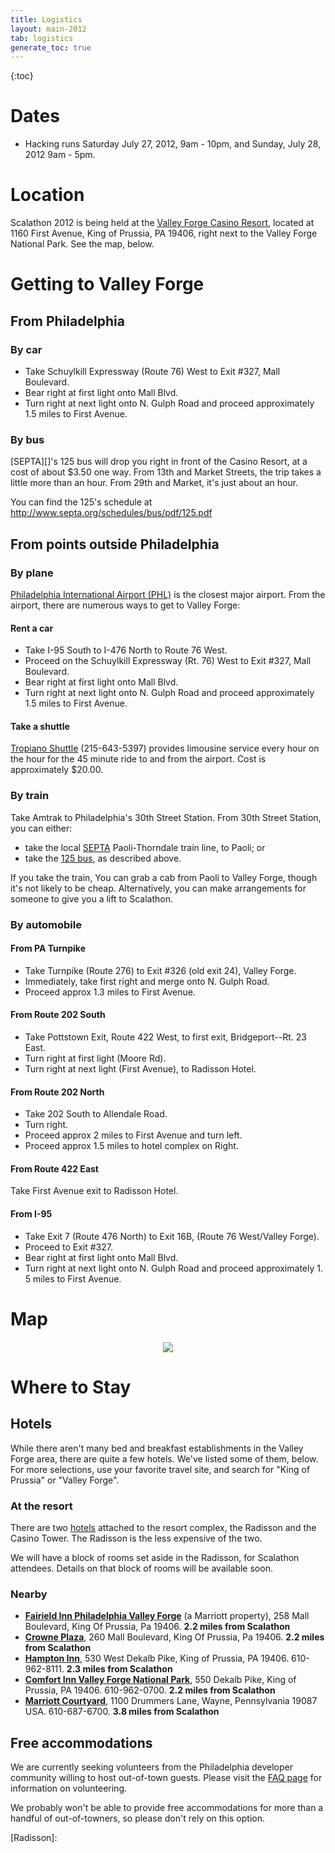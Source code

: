 ```yaml
---
title: Logistics
layout: main-2012
tab: logistics
generate_toc: true
---
```


{:toc}

# Dates

* Hacking runs Saturday July 27, 2012, 9am - 10pm, and Sunday, July 28, 2012 9am - 5pm.

# Location

Scalathon 2012 is being held at the [Valley Forge Casino Resort][vfcasino],
located at 1160 First Avenue, King of Prussia, PA 19406, right next to the
Valley Forge National Park. See the map, below.

# Getting to Valley Forge

## From Philadelphia

### By car

* Take Schuylkill Expressway (Route 76) West to Exit #327, Mall Boulevard. 
* Bear right at first light onto Mall Blvd.
* Turn right at next light onto N. Gulph Road and proceed approximately 1.5
  miles to First Avenue.

### By bus

<div id="125bus"></div>
[SEPTA][]'s 125 bus will drop you right in front of the Casino Resort, at a
cost of about $3.50 one way. From 13th and Market Streets, the trip takes a
little more than an hour. From 29th and Market, it's just about an hour.

You can find the 125's schedule at
<http://www.septa.org/schedules/bus/pdf/125.pdf>

## From points outside Philadelphia

### By plane

[Philadelphia International Airport (PHL)](http://www.phl.org/) is the
closest major airport. From the airport, there are numerous ways to get to
Valley Forge:

#### Rent a car

* Take I-95 South to I-476 North to Route 76 West.
* Proceed on the Schuylkill Expressway (Rt. 76) West to Exit #327, Mall 
  Boulevard.
* Bear right at first light onto Mall Blvd.
* Turn right at next light onto N. Gulph Road and proceed approximately 1.5
  miles to First Avenue.

#### Take a shuttle

[Tropiano Shuttle][] (215-643-5397) provides limousine service every hour on
the hour for the 45 minute ride to and from the airport. Cost is approximately
$20.00.

### By train

Take Amtrak to Philadelphia's 30th Street Station. From 30th Street Station, 
you can either:

* take the local [SEPTA][] Paoli-Thorndale train line, to Paoli; or
* take the [125 bus](#125bus), as described above.

If you take the train, You can grab a cab from Paoli to Valley Forge, though
it's not likely to be cheap. Alternatively, you can make arrangements for
someone to give you a lift to Scalathon.

### By automobile

#### From PA Turnpike

* Take Turnpike (Route 276) to Exit #326 (old exit 24), Valley Forge. 
* Immediately, take first right and merge onto N. Gulph Road. 
* Proceed approx 1.3 miles to First Avenue.

#### From Route 202 South

* Take Pottstown Exit, Route 422 West, to first exit, Bridgeport--Rt. 23 East.
* Turn right at first light (Moore Rd).
* Turn right at next light (First Avenue), to Radisson Hotel.

#### From Route 202 North

* Take 202 South to Allendale Road.
* Turn right.
* Proceed approx 2 miles to First Avenue and turn left.
* Proceed approx 1.5 miles to hotel complex on Right.
 
#### From Route 422 East

Take First Avenue exit to Radisson Hotel.
 
#### From I-95

* Take Exit 7 (Route 476 North) to Exit 16B, (Route 76 West/Valley Forge).
* Proceed to Exit #327.
* Bear right at first light onto Mall Blvd. 
* Turn right at next light onto N. Gulph Road and proceed approximately 1.
  5 miles to First Avenue.

# Map


<div style="text-align: center; margin: 20px">
<img src='http://maps.googleapis.com/maps/api/staticmap?center=1160+First+Av+,King+of+Prussia,PA,19468&zoom=15&size=600x600&sensor=false&scale=1&maptype=hybrid&markers=label:A%7Csize:mid%7C1160+First+Av+,King+of+Prussia,PA,19468'/>
</div>

# Where to Stay

## Hotels

While there aren't many bed and breakfast establishments in the Valley Forge
area, there are quite a few hotels. We've listed some of them, below. For more
selections, use your favorite travel site, and search for "King of Prussia" or
"Valley Forge".

### At the resort

There are two [hotels](https://www.vfcasino.com/hotel) attached to the resort
complex, the Radisson and the Casino Tower. The Radisson is the less expensive
of the two.

We will have a block of rooms set aside in the Radisson, for Scalathon
attendees. Details on that block of rooms will be available soon.

### Nearby

* [**Fairield Inn Philadelphia Valley Forge**][fairfield]
  (a Marriott property), 258 Mall Boulevard, King Of Prussia, Pa 19406. 
  **2.2 miles from Scalathon**
* [**Crowne Plaza**][cplaza], 260 Mall Boulevard, King Of Prussia, Pa 19406. 
  **2.2 miles from Scalathon**
* [**Hampton Inn**][hampton], 530 West Dekalb Pike, King of Prussia, PA 19406.
  610-962-8111.
  **2.3 miles from Scalathon**
* [**Comfort Inn Valley Forge National Park**][civf],
  550 Dekalb Pike, King of Prussia, PA 19406. 610-962-0700.
  **2.2 miles from Scalathon**
* [**Marriott Courtyard**][courtyard], 1100 Drummers Lane, Wayne, Pennsylvania
  19087 USA. 610-687-6700.
  **3.8 miles from Scalathon**

[civf]: http://www.comfortinn.com/hotel-king_of_prussia-pennsylvania-PA189
[fairfield]: http://www.marriott.com/hotels/travel/PHLVF-Fairfield-Inn-Philadelphia-Valley-Forge-King-of-Prussia
[cplaza]: http://www.ichotelsgroup.com/crowneplaza/hotels/us/en/king-of-prussia/phlvf/hoteldetail?cm_mmc=mdpr-_-googlemaps-_-cp-_-phlvf
[hampton]: http://hamptoninn.hilton.com/en/hp/hotels/index.jhtml?ctyhocn=PHLKPHX
[courtyard]: http://www.marriott.com/hotels/travel/phlva-courtyard-philadelphia-valley-forge-king-of-prussia/

## Free accommodations

We are currently seeking volunteers from the Philadelphia developer
community willing to host out-of-town guests. Please visit the
[FAQ page](faq.html#host_guest) for information on volunteering.

We probably won't be able to provide free accommodations for more than a
handful of out-of-towners, so please don't rely on this option.

[Tropiano Shuttle]: http://www.tropianotransportation.com/shuttle/
[vfcasino]: https://www.vfcasino.com/
[SEPTA]: http://www.septa.org/
[Radisson]: 